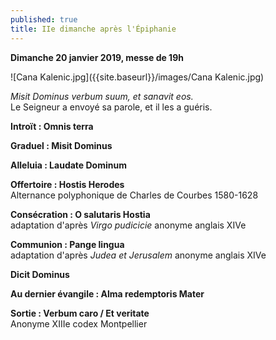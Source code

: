 ```yaml
---
published: true
title: IIe dimanche après l'Épiphanie
---
```

**Dimanche 20 janvier 2019, messe de 19h**  

![Cana Kalenic.jpg]({{site.baseurl}}/images/Cana Kalenic.jpg)

*Misit Dominus verbum suum, et sanavit eos.*  
Le Seigneur a envoyé sa parole, et il les a guéris.

**Introït : Omnis terra**

**Graduel : Misit Dominus**

**Alleluia : Laudate Dominum**

**Offertoire : Hostis Herodes**  
Alternance polyphonique de Charles de Courbes 1580-1628

**Consécration : O salutaris Hostia**  
adaptation d'après *Virgo pudicicie* anonyme anglais XIVe

**Communion : Pange lingua**  
adaptation d'après *Judea et Jerusalem* anonyme anglais XIVe

**Dicit Dominus**  

**Au dernier évangile : Alma redemptoris Mater**  

**Sortie : Verbum caro / Et veritate**  
Anonyme XIIIe codex Montpellier
